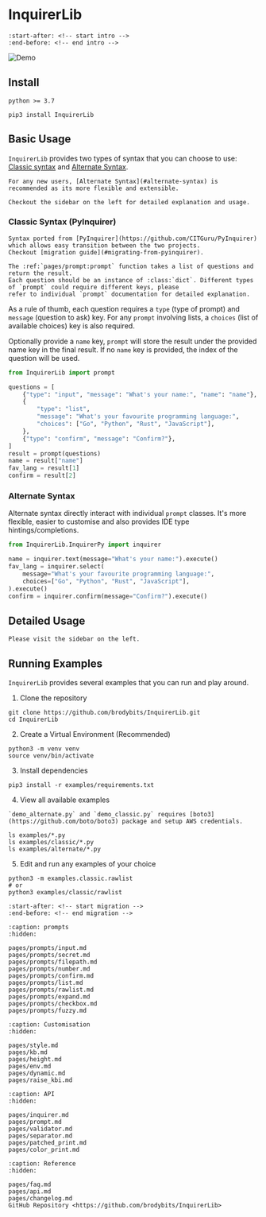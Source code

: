 # InquirerLib

```{include} ../README.md
:start-after: <!-- start intro -->
:end-before: <!-- end intro -->
```

![Demo](https://assets.kazhala.me/InquirerPy/InquirerPy-demo.gif)

## Install

```{admonition} Requirements
python >= 3.7
```

```
pip3 install InquirerLib
```

## Basic Usage

`InquirerLib` provides two types of syntax that you can choose to use: [Classic syntax](#classic-syntax-pyinquirer) and [Alternate Syntax](#alternate-syntax).

```{Tip}
For any new users, [Alternate Syntax](#alternate-syntax) is recommended as its more flexible and extensible.
```

```{Note}
Checkout the sidebar on the left for detailed explanation and usage.
```

### Classic Syntax (PyInquirer)

```{Note}
Syntax ported from [PyInquirer](https://github.com/CITGuru/PyInquirer) which allows easy transition between the two projects.
Checkout [migration guide](#migrating-from-pyinquirer).
```

```{eval-rst}
The :ref:`pages/prompt:prompt` function takes a list of questions and return the result.
Each question should be an instance of :class:`dict`. Different types of `prompt` could require different keys, please
refer to individual `prompt` documentation for detailed explanation.
```

As a rule of thumb, each question requires a `type` (type of prompt) and `message` (question to ask) key. For any `prompt`
involving lists, a `choices` (list of available choices) key is also required.

Optionally provide a `name` key, `prompt` will store the result under the provided name key in the final result. If
no `name` key is provided, the index of the question will be used.

```python
from InquirerLib import prompt

questions = [
    {"type": "input", "message": "What's your name:", "name": "name"},
    {
        "type": "list",
        "message": "What's your favourite programming language:",
        "choices": ["Go", "Python", "Rust", "JavaScript"],
    },
    {"type": "confirm", "message": "Confirm?"},
]
result = prompt(questions)
name = result["name"]
fav_lang = result[1]
confirm = result[2]
```

### Alternate Syntax

Alternate syntax directly interact with individual `prompt` classes. It's more flexible, easier to customise
and also provides IDE type hintings/completions.

```python
from InquirerLib.InquirerPy import inquirer

name = inquirer.text(message="What's your name:").execute()
fav_lang = inquirer.select(
    message="What's your favourite programming language:",
    choices=["Go", "Python", "Rust", "JavaScript"],
).execute()
confirm = inquirer.confirm(message="Confirm?").execute()
```

## Detailed Usage

```{admonition} Info
Please visit the sidebar on the left.
```

## Running Examples

`InquirerLib` provides several examples that you can run and play around.

1. Clone the repository

```
git clone https://github.com/brodybits/InquirerLib.git
cd InquirerLib
```

2. Create a Virtual Environment (Recommended)

```
python3 -m venv venv
source venv/bin/activate
```

3. Install dependencies

```
pip3 install -r examples/requirements.txt
```

4. View all available examples

```{Warning}
`demo_alternate.py` and `demo_classic.py` requires [boto3](https://github.com/boto/boto3) package and setup AWS credentials.
```

```
ls examples/*.py
ls examples/classic/*.py
ls examples/alternate/*.py
```

5. Edit and run any examples of your choice

```
python3 -m examples.classic.rawlist
# or
python3 examples/classic/rawlist
```

```{include} ../README.md
:start-after: <!-- start migration -->
:end-before: <!-- end migration -->
```

```{toctree}
:caption: prompts
:hidden:

pages/prompts/input.md
pages/prompts/secret.md
pages/prompts/filepath.md
pages/prompts/number.md
pages/prompts/confirm.md
pages/prompts/list.md
pages/prompts/rawlist.md
pages/prompts/expand.md
pages/prompts/checkbox.md
pages/prompts/fuzzy.md
```

```{toctree}
:caption: Customisation
:hidden:

pages/style.md
pages/kb.md
pages/height.md
pages/env.md
pages/dynamic.md
pages/raise_kbi.md
```

```{toctree}
:caption: API
:hidden:

pages/inquirer.md
pages/prompt.md
pages/validator.md
pages/separator.md
pages/patched_print.md
pages/color_print.md
```

```{toctree}
:caption: Reference
:hidden:

pages/faq.md
pages/api.md
pages/changelog.md
GitHub Repository <https://github.com/brodybits/InquirerLib>
```
